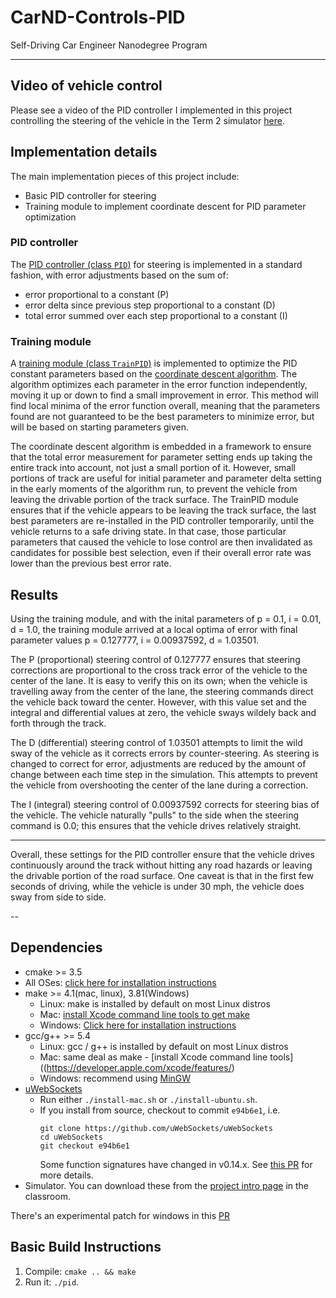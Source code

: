 # CarND-Controls-PID
Self-Driving Car Engineer Nanodegree Program

---

## Video of vehicle control

Please see a video of the PID controller I implemented in this project controlling the steering of the vehicle in the Term 2 simulator [here](https://youtu.be/BH02_HSZ-eQ).

## Implementation details

The main implementation pieces of this project include:

* Basic PID controller for steering
* Training module to implement coordinate descent for PID parameter optimization

### PID controller

The [PID controller (class `PID`)](src/PID.cpp) for steering is implemented in a standard fashion, with error adjustments based on the sum of:
* error proportional to a constant (P)
* error delta since previous step proportional to a constant (D)
* total error summed over each step proportional to a constant (I)

### Training module

A [training module (class `TrainPID`)](src/TrainPID.cc) is implemented to optimize the PID constant parameters based on the [coordinate descent algorithm](https://en.wikipedia.org/wiki/Coordinate_descent). The algorithm optimizes each parameter in the error function independently, moving it up or down to find a small improvement in error. This method will find local minima of the error function overall, meaning that the parameters found are not guaranteed to be the best parameters to minimize error, but will be based on starting parameters given.

The coordinate descent algorithm is embedded in a framework to ensure that the total error measurement for parameter setting ends up taking the entire track into account, not just a small portion of it. However, small portions of track are useful for initial parameter and parameter delta setting in the early moments of the algorithm run, to prevent the vehicle from leaving the drivable portion of the track surface. The TrainPID module ensures that if the vehicle appears to be leaving the track surface, the last best parameters are re-installed in the PID controller temporarily, until the vehicle returns to a safe driving state. In that case, those particular parameters that caused the vehicle to lose control are then invalidated as candidates for possible best selection, even if their overall error rate was lower than the previous best error rate.

## Results

Using the training module, and with the inital parameters of p = 0.1, i = 0.01, d = 1.0, the training module arrived at a local optima of error with final parameter values p = 0.127777, i = 0.00937592, d = 1.03501.

The P (proportional) steering control of 0.127777 ensures that steering corrections are proportional to the cross track error of the vehicle to the center of the lane. It is easy to verify this on its own; when the vehicle is travelling away from the center of the lane, the steering commands direct the vehicle back toward the center. However, with this value set and the integral and differential values at zero, the vehicle sways wildely back and forth through the track.

The D (differential) steering control of 1.03501 attempts to limit the wild sway of the vehicle as it corrects errors by counter-steering. As steering is changed to correct for error, adjustments are reduced by the amount of change between each time step in the simulation. This attempts to prevent the vehicle from overshooting the center of the lane during a correction.

The I (integral) steering control of 0.00937592 corrects for steering bias of the vehicle. The vehicle naturally "pulls" to the side when the steering command is 0.0; this ensures that the vehicle drives relatively straight.

***

Overall, these settings for the PID controller ensure that the vehicle drives continuously around the track without hitting any road hazards or leaving the drivable portion of the road surface. One caveat is that in the first few seconds of driving, while the vehicle is under 30 mph, the vehicle does sway from side to side.


--

## Dependencies

* cmake >= 3.5
 * All OSes: [click here for installation instructions](https://cmake.org/install/)
* make >= 4.1(mac, linux), 3.81(Windows)
  * Linux: make is installed by default on most Linux distros
  * Mac: [install Xcode command line tools to get make](https://developer.apple.com/xcode/features/)
  * Windows: [Click here for installation instructions](http://gnuwin32.sourceforge.net/packages/make.htm)
* gcc/g++ >= 5.4
  * Linux: gcc / g++ is installed by default on most Linux distros
  * Mac: same deal as make - [install Xcode command line tools]((https://developer.apple.com/xcode/features/)
  * Windows: recommend using [MinGW](http://www.mingw.org/)
* [uWebSockets](https://github.com/uWebSockets/uWebSockets)
  * Run either `./install-mac.sh` or `./install-ubuntu.sh`.
  * If you install from source, checkout to commit `e94b6e1`, i.e.
    ```
    git clone https://github.com/uWebSockets/uWebSockets 
    cd uWebSockets
    git checkout e94b6e1
    ```
    Some function signatures have changed in v0.14.x. See [this PR](https://github.com/udacity/CarND-MPC-Project/pull/3) for more details.
* Simulator. You can download these from the [project intro page](https://github.com/udacity/self-driving-car-sim/releases) in the classroom.

There's an experimental patch for windows in this [PR](https://github.com/udacity/CarND-PID-Control-Project/pull/3)

## Basic Build Instructions

1. Compile: `cmake .. && make`
1. Run it: `./pid`. 

